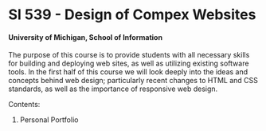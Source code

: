 # SI 539 - Design of Compex Websites 
#### University of Michigan, School of Information

The purpose of this course is to provide students with all necessary skills for building and deploying web sites, as well as utilizing existing software tools. In the first half of this course we will look deeply into the ideas and concepts behind web design; particularly recent changes to HTML and CSS standards, as well as the importance of responsive web design.

Contents:
  1. Personal Portfolio
